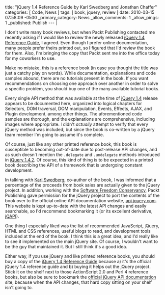 title: "jQuery 1.4 Reference Guide by Karl Swedberg and Jonathan Chaffer"
categories: [ Code, News ]
tags: [ book, jquery, review ]
date: 2010-03-15 07:58:09 -0500
_primary_category: News
_allow_comments: 1
_allow_pings: 1
_published: Publish
--- |

I don't write many book reviews, but when Packt Publishing contacted me recently asking if I would like to review the newly released [jQuery 1.4 Reference Guide][packt], I agreed. Even though I prefer online documentation, many people prefer theirs printed out, so I figured that I'd review the book for them. Also, I'm bringing the copy that Packt sent me into the office today for my coworkers to use.

[packt]: http://www.packtpub.com/jquery-1-4-reference-guide/book

<!--MORE-->

Make no mistake, this is a reference book (in case you thought the title was just a catchy play on words). While documentation, explanations and code samples abound, there are no tutorials present in the book. If you want recommendations on choosing one approach over another in order to solve a specific problem, you should buy one of the many available tutorial books.

Every single API method that was available at the time of [jQuery 1.4](http://jquery14.com/day-01/jquery-14) release appears to be documented here, organized into logical chapters for Selectors, DOM traversal, DOM manipulation, Events, Effects, AJAX, and Plugin development, among other things. The aforementioned code samples are thorough, and the explanations are comprehensive, including images where appropriate. I didn't _actually_ attempt to verify that every jQuery method was included, but since the book is co-written by a jQuery team member I'm going to assume it's complete.

Of course, just like any other printed reference book, this book is susceptible to becoming out-of-date due to post-release API changes, and as such doesn't mention the `.delegate` and `.undelegate` methods introduced in [jQuery 1.4.2](http://blog.jquery.com/2010/02/19/jquery-142-released/). Of course, this kind of thing is to be expected in a printed book describing the API of a framework that is undergoing constant development.

In talking with [Karl Swedberg](http://www.karlswedberg.com/), co-author of the book, I was informed that a percentage of the proceeds from book sales are actually given to the jQuery project. In addition, working with the [Software Freedom Conservancy](http://conservancy.softwarefreedom.org/), Packt Publishing gave permission for the jQuery project to port the contents of the book over to the official online API documentation website, [api.jquery.com][api]. This website is kept up-to-date with the latest API changes and easily searchable, so I'd recommend bookmarking it (or its excellent derivative, [jQAPI](http://jqapi.com/)).

One thing I especially liked was the list of recommended JavaScript, jQuery, HTML and CSS references, useful blogs to read, and development tools included at the end of the book. I think this is a great idea, and I'd really like to see it implemented on the main jQuery site. Of course, I wouldn't want to be the guy that maintained it. But I still think it's a good idea.

Either way, if you use jQuery and like printed reference books, you should buy a copy of the [jQuery 1.4 Reference Guide][packt] because a) it's the official jQuery 1.4 reference guide and b) buying it helps out the jQuery project. Stick it on the shelf next to those ActionScript 2.0 and Perl 4 reference books, but also be sure to bookmark the [official jQuery API documentation][api] site, because when the API changes, that hard copy sitting on your shelf isn't going to.

[packt]: http://www.packtpub.com/jquery-1-4-reference-guide/book
[api]: http://api.jquery.com/

